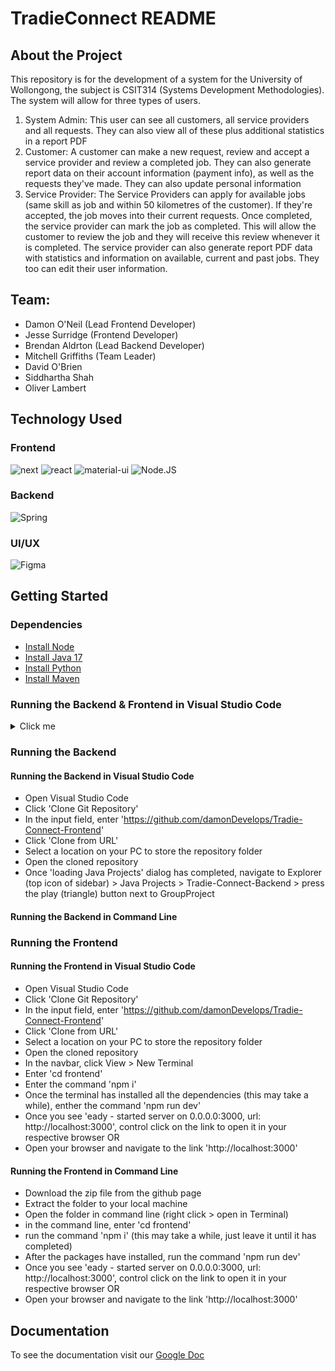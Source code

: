 # TradieConnect README

## About the Project
This repository is for the development of a system for the University of Wollongong, the subject is CSIT314 (Systems Development Methodologies). The system will allow for three types of users. 
1. System Admin: This user can see all customers, all service providers and all requests. They can also view all of these plus additional statistics in a report PDF
2. Customer: A customer can make a new request, review and accept a service provider and review a completed job. They can also generate report data on their account information (payment info), as well as the requests they've made. They can also update personal information 
3. Service Provider: The Service Providers can apply for available jobs (same skill as job and within 50 kilometres of the customer). If they're accepted, the job moves into their current requests. Once completed, the service provider can mark the job as completed. This will allow the customer to review the job and they will receive this review whenever it is completed. The service provider can also generate report PDF data with statistics and information on available, current and past jobs. They too can edit their user information.


## Team:
- Damon O'Neil (Lead Frontend Developer)
- Jesse Surridge (Frontend Developer)
- Brendan Aldrton (Lead Backend Developer)
- Mitchell Griffiths (Team Leader)
- David O'Brien 
- Siddhartha Shah
- Oliver Lambert

## Technology Used
### Frontend
![next](https://img.shields.io/badge/Next-000000?style=for-the-badge&logo=nextdotjs&logoColor=FFFFFF)
![react](https://img.shields.io/badge/React-20232A?style=for-the-badge&logo=react&logoColor=61DAFB)
![material-ui](https://img.shields.io/badge/Material_UI-0081CB?style=for-the-badge&logo=mui&logoColor=white)
![Node.JS](https://img.shields.io/badge/Node.js-43853D?style=for-the-badge&logo=node.js&logoColor=white)

### Backend
![Spring](https://img.shields.io/badge/Spring-6DB33F?style=for-the-badge&logo=spring&logoColor=white)

### UI/UX
![Figma](https://img.shields.io/badge/Figma-F24E1E?style=for-the-badge&logo=figma&logoColor=white)

## Getting Started

### Dependencies
* [Install Node](https://docs.npmjs.com/downloading-and-installing-node-js-and-npm)
* [Install Java 17](https://www.oracle.com/au/java/technologies/downloads/)
* [Install Python](https://www.python.org/downloads/)
* [Install Maven](https://www.baeldung.com/install-maven-on-windows-linux-mac)


### Running the Backend & Frontend in Visual Studio Code
<details>
  <summary>Click me</summary>
  
  #### Importing the Project to Visual Studio Code
  * Open Visual Studio Code 
  * Click 'Clone Git Repository'
  * In the input field, enter 'https://github.com/damonDevelops/Tradie-Connect-Frontend'
  * Click 'Clone from URL'
  * Select a location on your PC to store the repository folder
  * Open the cloned repository
  * At the bottom right hand side of screen, a dialog box should pop up saying 'This Workspace Has Extension Reccommendations'. Click install all
  
  #### Running the Backend in Visual Studio Code
  * Let the project open in a new window of visual studio code and give it 30 seconds to process
  * Once 'loading Java Projects' dialog has completed, navigate to Explorer (top icon of sidebar) > Java Projects > Tradie-Connect-Backend > press the play (triangle) button next to GroupProject
  * If you don't see 'Java Projects' 
 
</details>

### Running the Backend
#### Running the Backend in Visual Studio Code
* Open Visual Studio Code 
* Click 'Clone Git Repository'
* In the input field, enter 'https://github.com/damonDevelops/Tradie-Connect-Frontend'
* Click 'Clone from URL'
* Select a location on your PC to store the repository folder
* Open the cloned repository
* Once 'loading Java Projects' dialog has completed, navigate to Explorer (top icon of sidebar) > Java Projects > Tradie-Connect-Backend > press the play (triangle) button next to GroupProject

#### Running the Backend in Command Line


### Running the Frontend
#### Running the Frontend in Visual Studio Code
* Open Visual Studio Code 
* Click 'Clone Git Repository'
* In the input field, enter 'https://github.com/damonDevelops/Tradie-Connect-Frontend'
* Click 'Clone from URL'
* Select a location on your PC to store the repository folder
* Open the cloned repository
* In the navbar, click View > New Terminal
* Enter 'cd frontend'
* Enter the command 'npm i'
* Once the terminal has installed all the dependencies (this may take a while), enther the command 'npm run dev'
* Once you see 'eady - started server on 0.0.0.0:3000, url: http://localhost:3000', control click on the link to open it in your respective browser OR
* Open your browser and navigate to the link 'http://localhost:3000'

#### Running the Frontend in Command Line
* Download the zip file from the github page
* Extract the folder to your local machine
* Open the folder in command line (right click > open in Terminal)
* in the command line, enter 'cd frontend'
* run the command 'npm i' (this may take a while, just leave it until it has completed)
* After the packages have installed, run the command 'npm run dev'
* Once you see 'eady - started server on 0.0.0.0:3000, url: http://localhost:3000', control click on the link to open it in your respective browser OR
* Open your browser and navigate to the link 'http://localhost:3000'

## Documentation
To see the documentation visit our [Google Doc](https://docs.google.com/document/d/1PS9mC8sOwt8EZZLfs-ami2DYGCWrlpeQ2m_ioBLnk88/edit#heading=h.sjnh6yl2tkrf)
